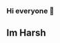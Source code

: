 ### Hi everyone 👋

##  Im Harsh
<!--
**harsh9988/harsh9988** is a ✨ _special_ ✨ repository because its `README.md` (this file) appears on your GitHub profile.

Here are some ideas to get you started:

- 🔭 I’m currently working on ...
🌱 I’m currently learning >> PYTHON
- 👯 I’m looking to collaborate on PYTHON based projects
- 🤔 I’m looking for help in algorithm's
- 💬 Ask me about ...
- 📫 How to reach me: ...
- 😄 Pronouns: ...
- ⚡ Fun fact: ...
-->
